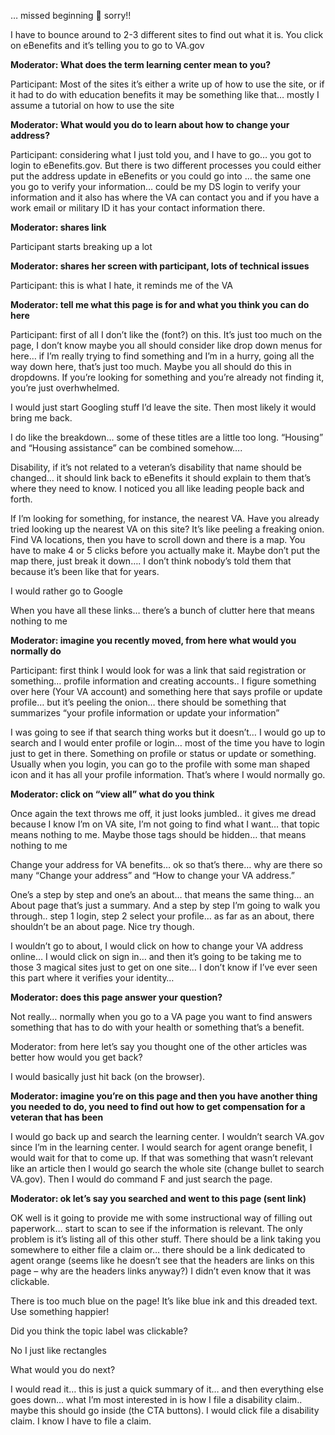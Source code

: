 … missed beginning  sorry!!

I have to bounce around to 2-3 different sites to find out what it is. You click on eBenefits and it’s telling you to go to VA.gov

**Moderator: What does the term learning center mean to you?**

Participant: Most of the sites it’s either a write up of how to use the site, or if it had to do with education benefits it may be something like that… mostly I assume a tutorial on how to use the site

**Moderator: What would you do to learn about how to change your address?**

Participant: considering what I just told you, and I have to go… you got to login to eBenefits.gov. But there is two different processes you could either put the address update in eBenefits or you could go into … the same one you go to verify your information… could be my DS login to verify your information and it also has where the VA can contact you and if you have a work email or military ID it has your contact information there. 

**Moderator: shares link**

Participant starts breaking up a lot

**Moderator: shares her screen with participant, lots of technical issues**

Participant: this is what I hate, it reminds me of the VA

**Moderator: tell me what this page is for and what you think you can do here**

Participant: first of all I don’t like the (font?) on this. It’s just too much on the page, I don’t know maybe you all should consider like drop down menus for here… if I’m really trying to find something and I’m in a hurry, going all the way down here, that’s just too much. Maybe you all should do this in dropdowns. If you’re looking for something and you’re already not finding it, you’re just overhwhelmed.

I would just start Googling stuff I’d leave the site. Then most likely it would bring me back.

I do like the breakdown… some of these titles are a little too long. “Housing” and “Housing assistance” can be combined somehow…. 

Disability, if it’s not related to a veteran’s disability that name should be changed… it should link back to eBenefits it should explain to them that’s where they need to know. I noticed you all like leading people back and forth. 

If I’m looking for something, for instance, the nearest VA. Have you already tried looking up the nearest VA on this site? It’s like peeling a freaking onion. Find VA locations, then you have to scroll down and there is a map. You have to make 4 or 5 clicks before you actually make it. Maybe don’t put the map there, just break it down…. I don’t think nobody’s told them that because it’s been like that for years.

I would rather go to Google

When you have all these links… there’s a bunch of clutter here that means nothing to me

**Moderator: imagine you recently moved, from here what would you normally do**

Participant: first think I would look for was a link that said registration or something… profile information and creating accounts.. I figure something over here (Your VA account) and something here that says profile or update profile… but it’s peeling the onion… there should be something that summarizes “your profile information or update your information”

I was going to see if that search thing works but it doesn’t… I would go up to search and I would enter profile or login… most of the time you have to login just to get in there. Something on profile or status or update or something. Usually when you login, you can go to the profile with some man shaped icon and it has all your profile information. That’s where I would normally go. 

**Moderator: click on “view all” what do you think**

Once again the text throws me off, it just looks jumbled.. it gives me dread because I know I’m on VA site, I’m not going to find what I want… that topic means nothing to me. Maybe those tags should be hidden… that means nothing to me

Change your address for VA benefits… ok so that’s there… why are there so many “Change your address” and “How to change your VA address.”

One’s a step by step and one’s an about… that means the same thing… an About page that’s just a summary. And a step by step I’m going to walk you through.. step 1 login, step 2 select your profile… as far as an about, there shouldn’t be an about page. Nice try though.

I wouldn’t go to about, I would click on how to change your VA address online… I would click on sign in… and then it’s going to be taking me to those 3 magical sites just to get on one site… I don’t know if I’ve ever seen this part where it verifies your identity…

**Moderator: does this page answer your question?**

Not really… normally when you go to a VA page you want to find answers something that has to do with your health or something that’s a benefit.

Moderator: from here let’s say you thought one of the other articles was better how would you get back?

I would basically just hit back (on the browser).

**Moderator: imagine you’re on this page and then you have another thing you needed to do, you need to find out how to get compensation for a veteran that has been**

I would go back up and search the learning center. I wouldn’t search VA.gov since I’m in the learning center. I would search for agent orange benefit, I would wait for that to come up. If that was something that wasn’t relevant like an article then I would go search the whole site (change bullet to search VA.gov).  Then I would do command F and just search the page.

**Moderator: ok let’s say you searched and went to this page (sent link)**

OK well is it going to provide me with some instructional way of filling out paperwork… start to scan to see if the information is relevant. The only problem is it’s listing all of this other stuff. There should be a link taking you somewhere to either file a claim or… there should be a link dedicated to agent orange (seems like he doesn’t see that the headers are links on this page – why are the headers links anyway?) I didn’t even know that it was clickable.

There is too much blue on the page! It’s like blue ink and this dreaded text. Use something happier!

Did you think the topic label was clickable?

No I just like rectangles

What would you do next?

I would read it… this is just a quick summary of it… and then everything else goes down… what I’m most interested in is how I file a disability claim.. maybe this should go inside (the CTA buttons). I would click file a disability claim. I know I have to file a claim.
